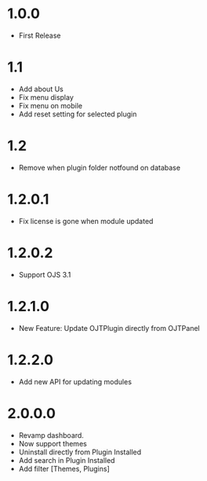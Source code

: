# 1.0.0

- First Release

# 1.1

- Add about Us
- Fix menu display
- Fix menu on mobile
- Add reset setting for selected plugin

# 1.2

- Remove when plugin folder notfound on database

# 1.2.0.1

- Fix license is gone when module updated

# 1.2.0.2

- Support OJS 3.1

# 1.2.1.0

- New Feature: Update OJTPlugin directly from OJTPanel

# 1.2.2.0

- Add new API for updating modules

# 2.0.0.0

- Revamp dashboard.
- Now support themes
- Uninstall directly from Plugin Installed
- Add search in Plugin Installed
- Add filter [Themes, Plugins]
